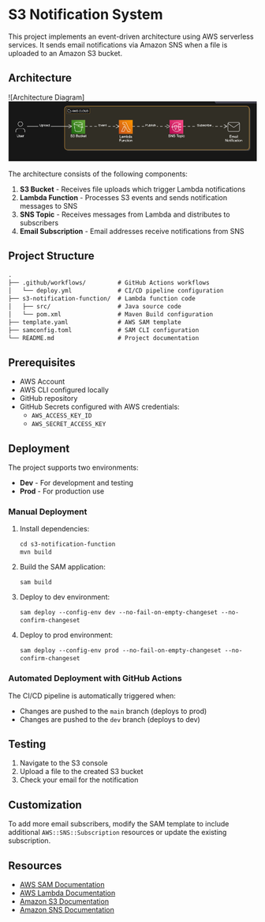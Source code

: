 # S3 Notification System

This project implements an event-driven architecture using AWS serverless services. It sends email notifications via Amazon SNS when a file is uploaded to an Amazon S3 bucket.

## Architecture

![Architecture Diagram]![img.png](img.png)

The architecture consists of the following components:

1. **S3 Bucket** - Receives file uploads which trigger Lambda notifications
2. **Lambda Function** - Processes S3 events and sends notification messages to SNS
3. **SNS Topic** - Receives messages from Lambda and distributes to subscribers
4. **Email Subscription** - Email addresses receive notifications from SNS

## Project Structure

```
.
├── .github/workflows/         # GitHub Actions workflows
│   └── deploy.yml             # CI/CD pipeline configuration
├── s3-notification-function/  # Lambda function code
│   ├── src/                   # Java source code
│   └── pom.xml                # Maven Build configuration
├── template.yaml              # AWS SAM template
├── samconfig.toml             # SAM CLI configuration
└── README.md                  # Project documentation
```

## Prerequisites

- AWS Account
- AWS CLI configured locally
- GitHub repository
- GitHub Secrets configured with AWS credentials:
    - `AWS_ACCESS_KEY_ID`
    - `AWS_SECRET_ACCESS_KEY`

## Deployment

The project supports two environments:
- **Dev** - For development and testing
- **Prod** - For production use

### Manual Deployment

1. Install dependencies:
   ```
   cd s3-notification-function
   mvn build
   ```

2. Build the SAM application:
   ```
   sam build
   ```

3. Deploy to dev environment:
   ```
   sam deploy --config-env dev --no-fail-on-empty-changeset --no-confirm-changeset 
   ```

4. Deploy to prod environment:
   ```
   sam deploy --config-env prod --no-fail-on-empty-changeset --no-confirm-changeset 
   ```

### Automated Deployment with GitHub Actions

The CI/CD pipeline is automatically triggered when:
- Changes are pushed to the `main` branch (deploys to prod)
- Changes are pushed to the `dev` branch (deploys to dev)

## Testing

1. Navigate to the S3 console
2. Upload a file to the created S3 bucket
3. Check your email for the notification

## Customization

To add more email subscribers, modify the SAM template to include additional `AWS::SNS::Subscription` resources or update the existing subscription.

## Resources

- [AWS SAM Documentation](https://docs.aws.amazon.com/serverless-application-model/latest/developerguide/what-is-sam.html)
- [AWS Lambda Documentation](https://docs.aws.amazon.com/lambda/latest/dg/welcome.html)
- [Amazon S3 Documentation](https://docs.aws.amazon.com/s3/index.html)
- [Amazon SNS Documentation](https://docs.aws.amazon.com/sns/latest/dg/welcome.html)